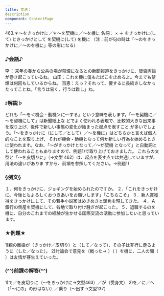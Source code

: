 ```yaml
---
title: 文法：
description
component: ContentPage
---
```



463.＊～をきっかけに／＊～を契機に／～を機に
名詞： × ＋ をきっかけに(して)
ときっかけとして を契機に(して)
を機に
（注：前が句の時は「～のをきっかけに／～のを機に」等の形になる）
### ♪会話♪
李 ：来年の春から公共の場が禁煙になるとの新聞報道をきっかけに、賛否両論が巻き起こっているね。 山田：これを機に僕もたばこを止めるよ。今までも禁煙は何回もしているからね。 百恵：えっ？それって、要するに長続きしなかったってことね。「言うは易く、行うは難し」ね。
### ♯解説♭
どれも「～を＜機会・動機＞に～する」という意味を表します。「～を契機に／～を契機にして」は新聞紙上な どでよく使われる表現で、比較的大きな出来事を取り上げ、後件で新しい事態の変化が始まった起点を表すこと が多いでしょう。「～をきっかけに（にして／として）／～を機に」はどちらかと言えば個人的なことを取り上げ、 それが機会・動機となって何か新しい行為を始めるときに使われます。なお、「～がきっかけとなって／～が契機 となって」と自動詞として使われることもありますので、例題1)で取り上げておきました。
これらの文型と「～を皮切りに」（→文型 462）は、起点を表す点では共通していますが、用法の違いがありま すから、前項を参照してください。→例題1)
### §例文§
１．何をきっかけに、ジョギングを始められたのですか。
２．「これをきっかけに、今後ともよろしくおつきあいをお願いします」「こちらこそ」
３．新人賞獲得をきっかけにして、その若手小説家はめきめきと頭角を現してきた。
４．Ａ銀行の倒産を契機にして、各地で取り付け騒ぎが起こった。
５．退職するのを機に、自分のこれまでの経験が生かせる国際交流の活動に参加したいと思っています。
### ★例題★
1)親の離婚が（きっかけ／皮切り）と（して／なって）、その子は非行に走るように（した／なった）。
2)討論会で意見を（戦った→ ）（ ）を機に、二人の間（ ）は友情が芽生えていった。
### (^^)前課の解答(^^)
1)で／を皮切りに（～をきっかけに→文型463）／が（受身文）
2)を／に／へ（「～にの」の形はない）／乗り（～出す→文型137）

